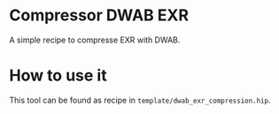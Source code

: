 # Compressor DWAB EXR
A simple recipe to compresse EXR with DWAB.

# How to use it
This tool can be found as recipe in `template/dwab_exr_compression.hip`.